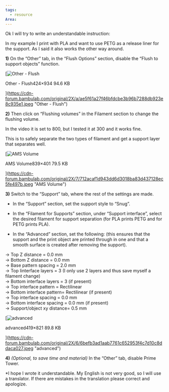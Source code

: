 ```yaml
---
tags:
  - resource
Area:
---
```

Ok I will try to write an understandable instruction:

In my example I print with PLA and want to use PETG as a release liner for the support. As I said it also works the other way around.

**1)** On the “Other” tab, in the “Flush Options” section, disable the “Flush to support objects” function.

[![Other - Flush](https://cdn-forum.bambulab.com/optimized/2X/a/ae5f61a27f46bfdcbe3b96b7288db923e8c935e1_2_226x500.jpeg)

Other - Flush424×934 94.6 KB

](https://cdn-forum.bambulab.com/original/2X/a/ae5f61a27f46bfdcbe3b96b7288db923e8c935e1.jpeg "Other - Flush")

**2)** Then click on “Flushing volumes” in the Filament section to change the flushing volume.

In the video it is set to 800, but I tested it at 300 and it works fine.

This is to safely separate the two types of filament and get a support layer that separates well.

[![AMS Volume](https://cdn-forum.bambulab.com/optimized/2X/7/712acaf1d943dd6d3018ba83d437128ec5fe497b_2_690x329.jpeg)

AMS Volume839×401 79.5 KB

](https://cdn-forum.bambulab.com/original/2X/7/712acaf1d943dd6d3018ba83d437128ec5fe497b.jpeg "AMS Volume")

**3)** Switch to the “Support” tab, where the rest of the settings are made.

- In the “Support” section, set the support style to “Snug”.
    
- In the “Filament for Supports” section, under “Support interface”, select the desired filament for support separation (for PLA prints PETG and for PETG prints PLA).
    
- In the “Advanced” section, set the following: (this ensures that the support and the print object are printed through in one and that a smooth surface is created after removing the support).
    

→ Top Z distance = 0.0 mm  
→ Bottom Z distance = 0.0 mm  
→ Base pattern spacing = 2.0 mm  
→ Top linterface layers = 3 (I only use 2 layers and thus save myself a filament change)  
→ Bottom interface layers = 3 (if present)  
→ Top interface pattern = Rectilinear  
→ Bottom interface pattern= Rectilinear (if present)  
→ Top interface spacing = 0.0 mm  
→ Bottom interface spacing = 0.0 mm (if present)  
→ Support/object xy distance= 0.5 mm

[![advanced](https://cdn-forum.bambulab.com/optimized/2X/6/6befb3ad1aab7761c652953f4c7d10c8ddaca027_2_255x500.jpeg)

advanced419×821 89.8 KB

](https://cdn-forum.bambulab.com/original/2X/6/6befb3ad1aab7761c652953f4c7d10c8ddaca027.jpeg "advanced")

**4)** _(Optional, to save time and material)_ In the “Other” tab, disable Prime Tower.

*I hope I wrote it understandable. My English is not very good, so I will use a translator. If there are mistakes in the translation please correct and apologize.
